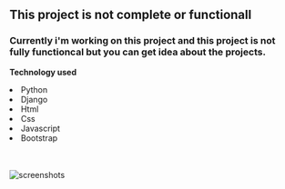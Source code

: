 ## This project is not complete or functionall
### Currently i'm working on this project and this project is not fully functioncal but you can get idea about the projects.

<strong>Technology used</strong>

<li>Python</li>
<li>Django</li>
<li>Html</li>
<li>Css</li>
<li>Javascript</li>
<li>Bootstrap</li>
<br>  
<br>  

![screenshots](screenshots.png)
